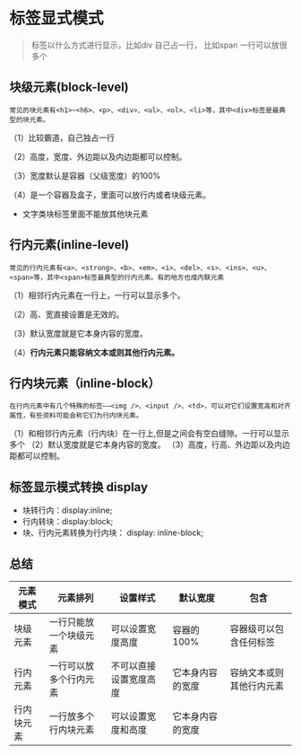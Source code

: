 # 标签显式模式

> 标签以什么方式进行显示，比如div 自己占一行， 比如span 一行可以放很多个

## 块级元素(block-level)

```
常见的块元素有<h1>~<h6>、<p>、<div>、<ul>、<ol>、<li>等，其中<div>标签是最典型的块元素。
```

（1）比较霸道，自己独占一行

（2）高度，宽度、外边距以及内边距都可以控制。

（3）宽度默认是容器（父级宽度）的100%

（4）是一个容器及盒子，里面可以放行内或者块级元素。

- 文字类块标签里面不能放其他块元素

## 行内元素(inline-level)

```
常见的行内元素有<a>、<strong>、<b>、<em>、<i>、<del>、<s>、<ins>、<u>、<span>等，其中<span>标签最典型的行内元素。有的地方也成内联元素
```

（1）相邻行内元素在一行上，一行可以显示多个。

（2）高、宽直接设置是无效的。

（3）默认宽度就是它本身内容的宽度。

（4）**行内元素只能容纳文本或则其他行内元素。**

## 行内块元素（inline-block）

```
在行内元素中有几个特殊的标签——<img />、<input />、<td>，可以对它们设置宽高和对齐属性，有些资料可能会称它们为行内块元素。
```

（1）和相邻行内元素（行内块）在一行上,但是之间会有空白缝隙。一行可以显示多个 （2）默认宽度就是它本身内容的宽度。 （3）高度，行高、外边距以及内边距都可以控制。

## 标签显示模式转换 display

- 块转行内：display:inline;
- 行内转块：display:block;
- 块、行内元素转换为行内块： display: inline-block;

## 总结

元素模式  | 元素排列        | 设置样式        | 默认宽度     | 包含
----- | ----------- | ----------- | -------- | ------------
块级元素  | 一行只能放一个块级元素 | 可以设置宽度高度    | 容器的100%  | 容器级可以包含任何标签
行内元素  | 一行可以放多个行内元素 | 不可以直接设置宽度高度 | 它本身内容的宽度 | 容纳文本或则其他行内元素
行内块元素 | 一行放多个行内块元素  | 可以设置宽度和高度   | 它本身内容的宽度
